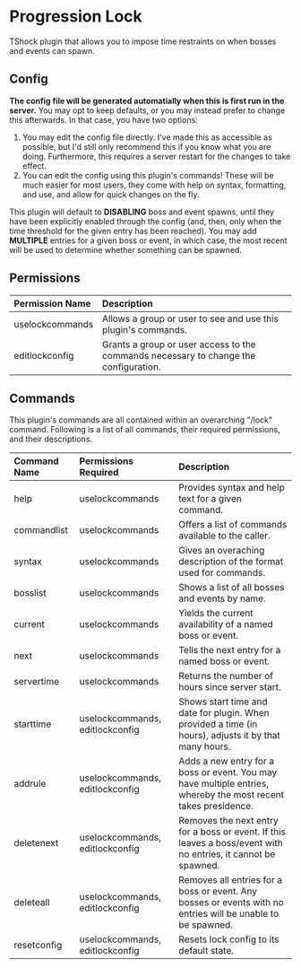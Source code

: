 # Progression Lock
TShock plugin that allows you to impose time restraints on when bosses and events can spawn.

## Config
**The config file will be generated automatially when this is first run in the server.**
You may opt to keep defaults, or you may instead prefer to change this afterwards. In that case, you have two options:
1) You may edit the config file directly. I've made this as accessible as possible, but I'd still only recommend this if you know what you are doing. Furthermore, this requires a server restart for the changes to take effect.
2) You can edit the config using this plugin's commands! These will be much easier for most users, they come with help on syntax, formatting, and use, and allow for quick changes on the fly.

This plugin will default to **DISABLING** boss and event spawns, until they have been explicitly enabled through the config (and, then, only when the time threshold for the given entry has been reached).
You may add **MULTIPLE** entries for a given boss or event, in which case, the most recent will be used to determine whether something can be spawned.

## Permissions
| Permission Name   | Description   |
| :-  | :-
| uselockcommands | Allows a group or user to see and use this plugin's commands. |
| editlockconfig | Grants a group or user access to the commands necessary to change the configuration. |

## Commands
This plugin's commands are all contained within an overarching "/lock" command.
Following is a list of all commands, their required permissions, and their descriptions.

| Command Name | Permissions Required | Description |
| :- | :- | :-
| help | uselockcommands | Provides syntax and help text for a given command. |
| commandlist | uselockcommands | Offers a list of commands available to the caller. |
| syntax | uselockcommands | Gives an overaching description of the format used for commands. |
| bosslist | uselockcommands | Shows a list of all bosses and events by name. |
| current | uselockcommands | Yields the current availability of a named boss or event. |
| next | uselockcommands | Tells the next entry for a named boss or event. |
| servertime | uselockcommands | Returns the number of hours since server start. |
| starttime | uselockcommands, editlockconfig | Shows start time and date for plugin. When provided a time (in hours), adjusts it by that many hours. |
| addrule | uselockcommands, editlockconfig | Adds a new entry for a boss or event. You may have multiple entries, whereby the most recent takes presidence. |
| deletenext | uselockcommands, editlockconfig | Removes the next entry for a boss or event. If this leaves a boss/event with no entries, it cannot be spawned. |
| deleteall | uselockcommands, editlockconfig | Removes all entries for a boss or event. Any bosses or events with no entries will be unable to be spawned. |
| resetconfig | uselockcommands, editlockconfig | Resets lock config to its default state. |